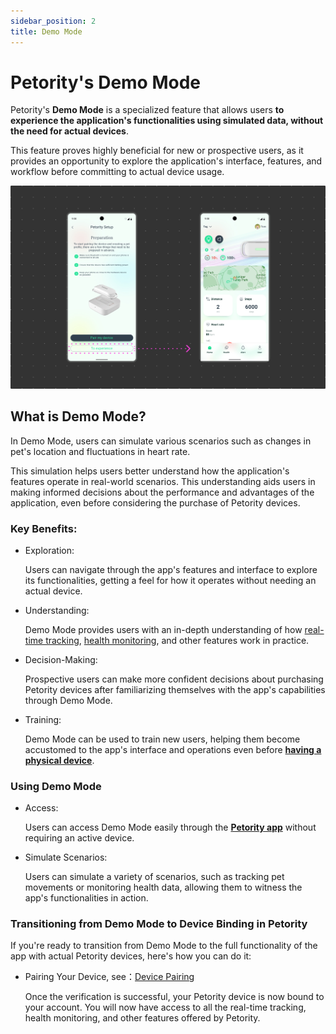 ```yaml
---
sidebar_position: 2
title: Demo Mode
---
```


# Petority's Demo Mode
Petority's **Demo Mode** is a specialized feature that allows users **to experience the application's functionalities using simulated data, without the need for actual devices**. 

This feature proves highly beneficial for new or prospective users, as it provides an opportunity to explore the application's interface, features, and workflow before committing to actual device usage.

![demo](/img/demo/Demo.jpg)

## What is Demo Mode?

In Demo Mode, users can simulate various scenarios such as changes in pet's location and fluctuations in heart rate.

This simulation helps users better understand how the application's features operate in real-world scenarios. This understanding aids users in making informed decisions about the performance and advantages of the application, even before considering the purchase of Petority devices.
### Key Benefits:

+ Exploration:

    Users can navigate through the app's features and interface to explore its functionalities, getting a feel for how it operates without needing an actual device.
+ Understanding:

    Demo Mode provides users with an in-depth understanding of how [real-time tracking](/docs/petority/features/live-tracking), [health monitoring](/docs/petority/features/health-monitoring), and other features work in practice.
+ Decision-Making:

    Prospective users can make more confident decisions about purchasing Petority devices after familiarizing themselves with the app's capabilities through Demo Mode.
+ Training:

    Demo Mode can be used to train new users, helping them become accustomed to the app's interface and operations even before [**having a physical device**](/img/logo.svg).

### Using Demo Mode
+ Access:

    Users can access Demo Mode easily through the **[Petority app](/docs/petority/get-to-know/intro)** without requiring an active device.
+ Simulate Scenarios:

    Users can simulate a variety of scenarios, such as tracking pet movements or monitoring health data, allowing them to witness the app's functionalities in action.

### Transitioning from Demo Mode to Device Binding in Petority
If you're ready to transition from Demo Mode to the full functionality of the app with actual Petority devices, here's how you can do it:

+ Pairing Your Device, see：[Device Pairing](docs/petority/devices/device-pairing)

    Once the verification is successful, your Petority device is now bound to your account. You will now have access to all the real-time tracking, health monitoring, and other features offered by Petority.

